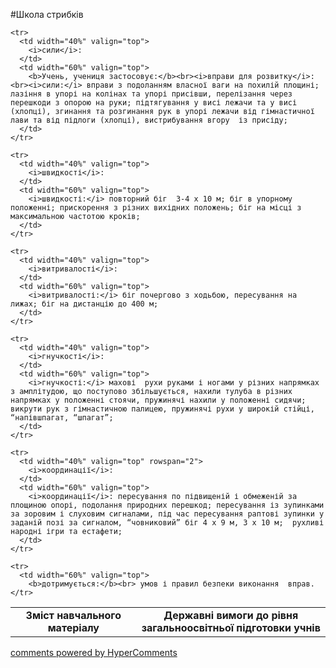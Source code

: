 <div id="hypercomments_widget" class="js-hypercomments-widget invisible"></div>

#Школа стрибків

<table>
  <body>
    <tr>
      <td width="40%" align="center" valign="top">
        <b>Зміст навчального матеріалу</b>
      </td>
      <td width="60%" align="center" valign="top">
        <b>Державні вимоги до рівня загальноосвітньої підготовки учнів</b>
      </td>
    </tr>

    <tr>
      <td width="40%" valign="top">
        <i>сили</i>:
      </td>
      <td width="60%" valign="top">
        <b>Учень, учениця застосовує:</b><br><i>вправи для розвитку</i>:<br><i>сили:</i> вправи з подоланням власної ваги на похилій площині; лазіння в упорі на колінах та упорі присівши, перелізання через перешкоди з опорою на руки; підтягування у висі лежачи та у висі (хлопці), згинання та розгинання рук в упорі лежачи від гімнастичної лави та від підлоги (хлопці), вистрибування вгору  із присіду; 
      </td>
    </tr>

    <tr>
      <td width="40%" valign="top">
        <i>швидкості</i>:
      </td>
      <td width="60%" valign="top">
        <i>швидкості:</i> повторний біг  3-4 х 10 м; біг в упорному положенні; прискорення з різних вихідних положень; біг на місці з максимальною частотою кроків;
      </td>
    </tr>

    <tr>
      <td width="40%" valign="top">
        <i>витривалості</i>:
      </td>
      <td width="60%" valign="top">
        <i>витривалості:</i> біг почергово з ходьбою, пересування на лижах; біг на дистанцію до 400 м;
      </td>
    </tr>

    <tr>
      <td width="40%" valign="top">
        <i>гнучкості</i>:
      </td>
      <td width="60%" valign="top">
        <i>гнучкості:</i> махові  рухи руками і ногами у різних напрямках з амплітудою, що поступово збільшується, нахили тулуба в різних напрямках у положенні стоячи, пружинячі нахили у положенні сидячи; викрути рук з гімнастичною палицею, пружинячі рухи у широкій стійці, “напівшпагат, “шпагат”;
      </td>
    </tr>

    <tr>
      <td width="40%" valign="top" rowspan="2">
        <i>координації</i>:
      </td>
      <td width="60%" valign="top">
        <i>координації</i>: пересування по підвищеній і обмеженій за площиною опорі, подолання природних перешкод; пересування із зупинками за зоровим і слуховим сигналами, під час пересування раптові зупинки у заданій позі за сигналом, “човниковий” біг 4 х 9 м, 3 х 10 м;  рухливі народні ігри та естафети;
      </td>
    </tr>

    <tr>
      <td width="60%" valign="top">
        <b>дотримується:</b><br> умов і правил безпеки виконання  вправ.
    </tr>
  </body>
</table>

<div class="js-hypercomments-container">
    <a href="http://hypercomments.com" class="hc-link" title="comments widget">comments powered by HyperComments</a>
</div>